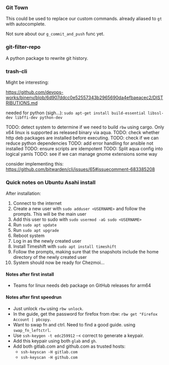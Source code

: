 ### Git Town

This could be used to replace our custom commands.
already aliased to `gt` with autocomplete.

Not sure about our `g_commit_and_push` func yet.

### git-filter-repo

A python package to rewrite git history.

### trash-cli

Might be interesting:

https://github.com/devops-works/binenv/blob/6d907ddcc0e52557343b2965690da4efbaeacec2/DISTRIBUTIONS.md


needed for python (sigh...): `sudo apt-get install build-essential libssl-dev libffi-dev python-dev`


TODO: detect system to determine if we need to build `rbw` using cargo. Only x64 linux is supported as released binary via aqua.
TODO: check whether http deb packages are installed before executing.
TODO: check if we can reduce python dependencies
TODO: add error handling for ansible not installed
TODO: ensure scripts are idempotent
TODO: Split aqua config into logical yamls
TODO: see if we can manage gnome extensions some way

consider implementing this: https://github.com/bitwarden/cli/issues/65#issuecomment-683385208

### Quick notes on Ubuntu Asahi install

After installation:

1. Connect to the internet
2. Create a new user with `sudo adduser <USERNAME>` and follow the prompts. This will be the main user
3. Add this user to sudo with `sudo usermod -aG sudo <USERNAME>`
4. Run `sudo apt update`
5. Run `sudo apt upgrade`
6. Reboot system
7. Log in as the newly created user
8. Install Timeshift with `sudo apt install timeshift`
9. Follow the prompts, making sure that the snapshots include the home directory of the newly created user
10. System should now be ready for Chezmoi...

#### Notes after first install

* Teams for linux needs deb package on GitHub releases for arm64


#### Notes after first speedrun

* Just unlock `rbw` using `rbw unlock`.
* In the guide, get the password for firefox from rbw: `rbw get "Firefox Account | pbcopy`.
* Want to swap fn and ctrl. Need to find a good guide. using `swap_fn_leftctrl`.
* Use `ssh-keygen -t edc259912` -< correct to generate a keypair.
* Add this keypair using both `glab` and `gh`.
* Add both gitlab.com and github.com as trusted hosts:
  * `ssh-keyscan -H gitlab.com`
  * `ssh-keyscan -H github.com`
